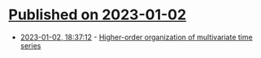 # [Published on 2023-01-02](index.md)

* [2023-01-02, 18:37:12](https://news.ycombinator.com/item?id=34221756) - [Higher-order organization of multivariate time series](https://www.nature.com/articles/s41567-022-01852-0)
